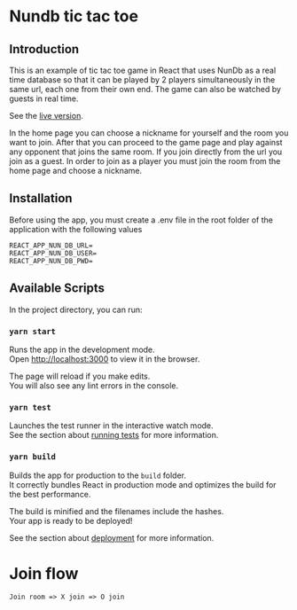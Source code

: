 # Nundb tic tac toe

## Introduction

This is an example of tic tac toe game in React that uses NunDb as a real time database so that it can be played by 2 players simultaneously in the same url, each one from their own end. The game can also be watched by guests in real time.

See the [live version](https://pedrokohler.github.io/nundb-tic-tac-toe-react/).

In the home page you can choose a nickname for yourself and the room you want to join. After that you can proceed to the game page and play against any opponent that joins the same room. If you join directly from the url you join as a guest. In order to join as a player you must join the room from the home page and choose a nickname.

## Installation

Before using the app, you must create a .env file in the root folder of the application with the following values

```
REACT_APP_NUN_DB_URL=
REACT_APP_NUN_DB_USER=
REACT_APP_NUN_DB_PWD=
```

## Available Scripts

In the project directory, you can run:

### `yarn start`

Runs the app in the development mode.\
Open [http://localhost:3000](http://localhost:3000) to view it in the browser.

The page will reload if you make edits.\
You will also see any lint errors in the console.

### `yarn test`

Launches the test runner in the interactive watch mode.\
See the section about [running tests](https://facebook.github.io/create-react-app/docs/running-tests) for more information.

### `yarn build`

Builds the app for production to the `build` folder.\
It correctly bundles React in production mode and optimizes the build for the best performance.

The build is minified and the filenames include the hashes.\
Your app is ready to be deployed!

See the section about [deployment](https://facebook.github.io/create-react-app/docs/deployment) for more information.

# Join flow

```
Join room => X join => O join
```

